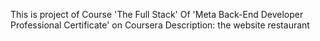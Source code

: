 This is project of Course 'The Full Stack' Of 'Meta Back-End Developer Professional Certificate' on Coursera
Description: the website restaurant
